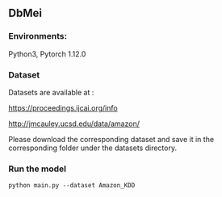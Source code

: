## DbMei

### Environments:

 Python3, Pytorch 1.12.0

### Dataset

Datasets are available at :

 https://proceedings.ijcai.org/info

http://jmcauley.ucsd.edu/data/amazon/

Please download the corresponding dataset and save it in the corresponding folder under the datasets directory.

###  Run the model

```
python main.py --dataset Amazon_KDD
```


